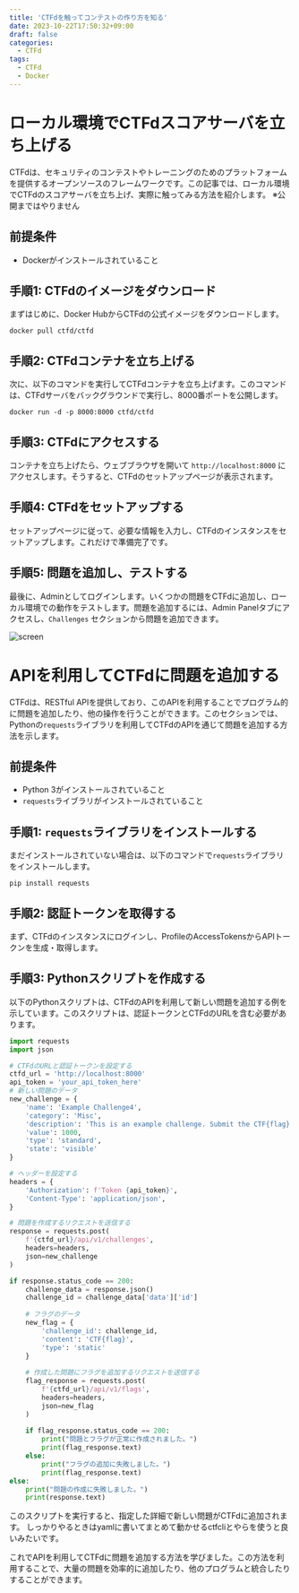 ```yaml
---
title: 'CTFdを触ってコンテストの作り方を知る'
date: 2023-10-22T17:50:32+09:00
draft: false
categories:
  - CTFd
tags:
  - CTFd
  - Docker
---
```


# ローカル環境でCTFdスコアサーバを立ち上げる

CTFdは、セキュリティのコンテストやトレーニングのためのプラットフォームを提供するオープンソースのフレームワークです。この記事では、ローカル環境でCTFdのスコアサーバを立ち上げ、実際に触ってみる方法を紹介します。
※公開まではやりません

## 前提条件

- Dockerがインストールされていること

## 手順1: CTFdのイメージをダウンロード

まずはじめに、Docker HubからCTFdの公式イメージをダウンロードします。

```
docker pull ctfd/ctfd
```

## 手順2: CTFdコンテナを立ち上げる

次に、以下のコマンドを実行してCTFdコンテナを立ち上げます。このコマンドは、CTFdサーバをバックグラウンドで実行し、8000番ポートを公開します。

```
docker run -d -p 8000:8000 ctfd/ctfd
```

## 手順3: CTFdにアクセスする

コンテナを立ち上げたら、ウェブブラウザを開いて `http://localhost:8000` にアクセスします。そうすると、CTFdのセットアップページが表示されます。

## 手順4: CTFdをセットアップする

セットアップページに従って、必要な情報を入力し、CTFdのインスタンスをセットアップします。これだけで準備完了です。

## 手順5: 問題を追加し、テストする

最後に、Adminとしてログインします。いくつかの問題をCTFdに追加し、ローカル環境での動作をテストします。問題を追加するには、Admin Panelタブにアクセスし、`Challenges` セクションから問題を追加できます。

![screen](/site/images/1.png)

# APIを利用してCTFdに問題を追加する

CTFdは、RESTful APIを提供しており、このAPIを利用することでプログラム的に問題を追加したり、他の操作を行うことができます。このセクションでは、Pythonの`requests`ライブラリを利用してCTFdのAPIを通じて問題を追加する方法を示します。

## 前提条件

- Python 3がインストールされていること
- `requests`ライブラリがインストールされていること

## 手順1: `requests`ライブラリをインストールする

まだインストールされていない場合は、以下のコマンドで`requests`ライブラリをインストールします。

```
pip install requests
```

## 手順2: 認証トークンを取得する

まず、CTFdのインスタンスにログインし、ProfileのAccessTokensからAPIトークンを生成・取得します。

## 手順3: Pythonスクリプトを作成する

以下のPythonスクリプトは、CTFdのAPIを利用して新しい問題を追加する例を示しています。このスクリプトは、認証トークンとCTFdのURLを含む必要があります。

```python
import requests
import json

# CTFdのURLと認証トークンを設定する
ctfd_url = 'http://localhost:8000'
api_token = 'your_api_token_here'
# 新しい問題のデータ
new_challenge = {
    'name': 'Example Challenge4',
    'category': 'Misc',
    'description': 'This is an example challenge. Submit the CTF{flag}.',
    'value': 1000,
    'type': 'standard',
    'state': 'visible'
}

# ヘッダーを設定する
headers = {
    'Authorization': f'Token {api_token}',
    'Content-Type': 'application/json',
}

# 問題を作成するリクエストを送信する
response = requests.post(
    f'{ctfd_url}/api/v1/challenges',
    headers=headers,
    json=new_challenge
)

if response.status_code == 200:
    challenge_data = response.json()
    challenge_id = challenge_data['data']['id']
    
    # フラグのデータ
    new_flag = {
        'challenge_id': challenge_id,
        'content': 'CTF{flag}',
        'type': 'static'
    }
    
    # 作成した問題にフラグを追加するリクエストを送信する
    flag_response = requests.post(
        f'{ctfd_url}/api/v1/flags',
        headers=headers,
        json=new_flag
    )
    
    if flag_response.status_code == 200:
        print("問題とフラグが正常に作成されました。")
        print(flag_response.text)
    else:
        print("フラグの追加に失敗しました。")
        print(flag_response.text)
else:
    print("問題の作成に失敗しました。")
    print(response.text)
```

このスクリプトを実行すると、指定した詳細で新しい問題がCTFdに追加されます。
しっかりやるときはyamlに書いてまとめて動かせるctfcliとやらを使うと良いみたいです。

これでAPIを利用してCTFdに問題を追加する方法を学びました。この方法を利用することで、大量の問題を効率的に追加したり、他のプログラムと統合したりすることができます。
